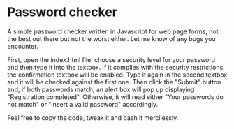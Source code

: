# Password checker

A simple password checker written in Javascript for web page forms, not the best out there but not the worst either. Let me know of any bugs you encounter.

First, open the index.html file, choose a security level for your password and then type it into the textbox. If it complies with the security restrictions, the confirmation textbox will be enabled. Type it again in the second textbox and it will be checked against the first one. Then click the "Submit" button and, if both passwords match, an alert box will pop up displaying "Registration completed". Otherwise, it will read either "Your passwords do not match" or "Insert a valid password" accordingly.

Feel free to copy the code, tweak it and bash it mercilessly.